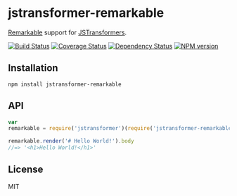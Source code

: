 # jstransformer-remarkable

[Remarkable](http://npm.im/remarkable) support for [JSTransformers](http://github.com/jstransformers).

[![Build Status](https://img.shields.io/travis/jstransformers/jstransformer-remarkable/master.svg)](https://travis-ci.org/jstransformers/jstransformer-remarkable)
[![Coverage Status](https://img.shields.io/codecov/c/github/jstransformers/jstransformer-remarkable/master.svg)](https://codecov.io/gh/jstransformers/jstransformer-remarkable)
[![Dependency Status](https://img.shields.io/david/jstransformers/jstransformer-remarkable/master.svg)](http://david-dm.org/jstransformers/jstransformer-remarkable)
[![NPM version](https://img.shields.io/npm/v/jstransformer-remarkable.svg)](https://www.npmjs.org/package/jstransformer-remarkable)

## Installation

    npm install jstransformer-remarkable

## API

```js
var
remarkable = require('jstransformer')(require('jstransformer-remarkable'));

remarkable.render('# Hello World!').body
//=> '<h1>Hello World!</h1>'
```

## License

MIT
